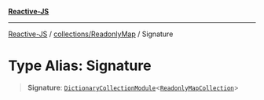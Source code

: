 [**Reactive-JS**](../../../README.md)

***

[Reactive-JS](../../../README.md) / [collections/ReadonlyMap](../README.md) / Signature

# Type Alias: Signature

> **Signature**: [`DictionaryCollectionModule`](../../interfaces/DictionaryCollectionModule.md)\<[`ReadonlyMapCollection`](../interfaces/ReadonlyMapCollection.md)\>
